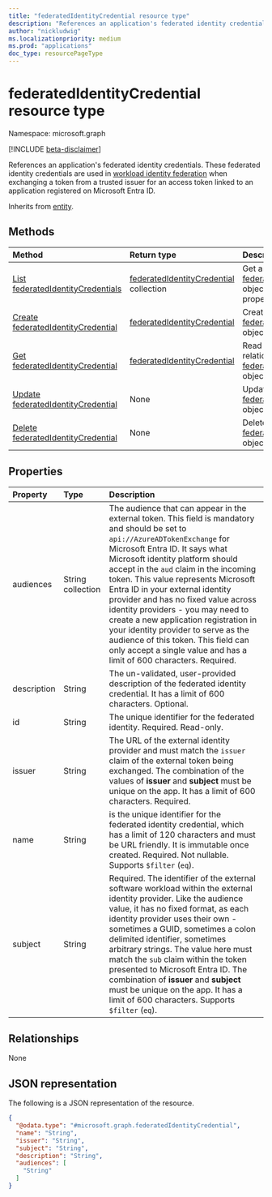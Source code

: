 ```yaml
---
title: "federatedIdentityCredential resource type"
description: "References an application's federated identity credentials. These federated identity credentials are used in workload identity federation when exchanging a token from a trusted issuer for an access token linked to an application registered on Azure AD."
author: "nickludwig"
ms.localizationpriority: medium
ms.prod: "applications"
doc_type: resourcePageType
---
```


# federatedIdentityCredential resource type

Namespace: microsoft.graph

[!INCLUDE [beta-disclaimer](../../includes/beta-disclaimer.md)]

References an application's federated identity credentials. These federated identity credentials are used in [workload identity federation](/azure/active-directory/develop/workload-identity-federation) when exchanging a token from a trusted issuer for an access token linked to an application registered on Microsoft Entra ID.

Inherits from [entity](../resources/entity.md).


## Methods
|Method|Return type|Description|
|:---|:---|:---|
|[List federatedIdentityCredentials](../api/application-list-federatedidentitycredentials.md)|[federatedIdentityCredential](../resources/federatedidentitycredential.md) collection|Get a list of the [federatedIdentityCredential](../resources/federatedidentitycredential.md) objects and their properties.|
|[Create federatedIdentityCredential](../api/application-post-federatedidentitycredentials.md)|[federatedIdentityCredential](../resources/federatedidentitycredential.md)|Create a new [federatedIdentityCredential](../resources/federatedidentitycredential.md) object.|
|[Get federatedIdentityCredential](../api/federatedidentitycredential-get.md)|[federatedIdentityCredential](../resources/federatedidentitycredential.md)|Read the properties and relationships of a [federatedIdentityCredential](../resources/federatedidentitycredential.md) object.|
|[Update federatedIdentityCredential](../api/federatedidentitycredential-update.md)|None|Update the properties of a [federatedIdentityCredential](../resources/federatedidentitycredential.md) object.|
|[Delete federatedIdentityCredential](../api/federatedidentitycredential-delete.md)|None|Deletes a [federatedIdentityCredential](../resources/federatedidentitycredential.md) object.|

## Properties
|Property|Type|Description|
|:---|:---|:---|
| audiences | String collection | The audience that can appear in the external token. This field is mandatory and should be set to `api://AzureADTokenExchange` for Microsoft Entra ID. It says what Microsoft identity platform should accept in the `aud` claim in the incoming token. This value represents Microsoft Entra ID in your external identity provider and has no fixed value across identity providers - you may need to create a new application registration in your identity provider to serve as the audience of this token. This field can only accept a single value and has a limit of 600 characters. Required. |
| description | String | The un-validated, user-provided description of the federated identity credential. It has a limit of 600 characters. Optional.  |
| id| String | The unique identifier for the federated identity. Required. Read-only.  |
| issuer | String | The URL of the external identity provider and must match the `issuer` claim of the external token being exchanged. The combination of the values of **issuer** and **subject** must be unique on the app. It has a limit of 600 characters. Required. |
| name | String | is the unique identifier for the federated identity credential, which has a limit of 120 characters and must be URL friendly. It is immutable once created. Required. Not nullable. Supports `$filter` (`eq`). |
| subject | String | Required. The identifier of the external software workload within the external identity provider. Like the audience value, it has no fixed format, as each identity provider uses their own - sometimes a GUID, sometimes a colon delimited identifier, sometimes arbitrary strings. The value here must match the `sub` claim within the token presented to Microsoft Entra ID. The combination of **issuer** and **subject** must be unique on the app. It has a limit of 600 characters. Supports `$filter` (`eq`). |


## Relationships

None


## JSON representation
The following is a JSON representation of the resource.
<!-- {
  "blockType": "resource",
  "keyProperty": "id",
  "@odata.type": "microsoft.graph.federatedIdentityCredential",
  "baseType": "microsoft.graph.entity",
  "openType": false
}
-->
``` json
{
  "@odata.type": "#microsoft.graph.federatedIdentityCredential",
  "name": "String",
  "issuer": "String",
  "subject": "String",
  "description": "String",
  "audiences": [
    "String"
  ]
}
```
